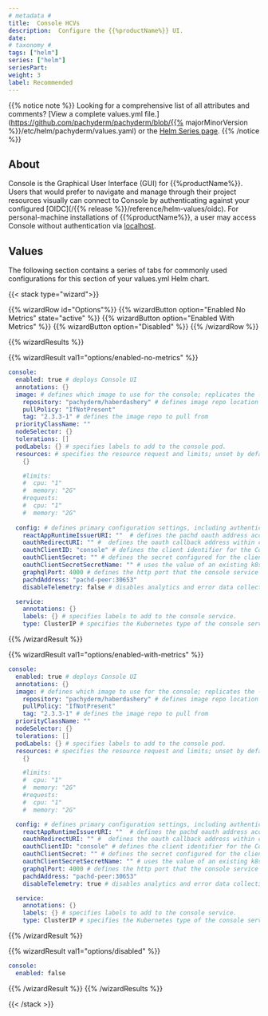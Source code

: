 ```yaml
---
# metadata # 
title:  Console HCVs
description:  Configure the {{%productName%}} UI.
date: 
# taxonomy #
tags: ["helm"]
series: ["helm"]
seriesPart:
weight: 3
label: Recommended
--- 
```


{{% notice note %}}
Looking for a comprehensive list of all attributes and comments? [View a complete values.yml file.](https://github.com/pachyderm/pachyderm/blob/{{% majorMinorVersion %}}/etc/helm/pachyderm/values.yaml) or the [Helm Series page](/series/helm).
{{% /notice %}}
## About 

Console is the Graphical User Interface (GUI) for {{%productName%}}. Users that would prefer to navigate and manage through their project resources visually can connect to Console by authenticating against your configured [OIDC](/{{% release %}}/reference/helm-values/oidc). For personal-machine installations of {{%productName%}}, a user may access Console without authentication via [localhost](http://localhost).

## Values 

The following section contains a series of tabs for commonly used configurations for this section of your values.yml Helm chart. 

{{< stack type="wizard">}}

{{% wizardRow id="Options"%}}
{{% wizardButton option="Enabled No Metrics" state="active" %}}
{{% wizardButton option="Enabled With Metrics" %}}
{{% wizardButton option="Disabled"  %}}
{{% /wizardRow %}}

{{% wizardResults %}}

{{% wizardResult val1="options/enabled-no-metrics" %}}

```s
console:
  enabled: true # deploys Console UI
  annotations: {}
  image: # defines which image to use for the console; replicates the --console-image & --registry arguments to pachctl
    repository: "pachyderm/haberdashery" # defines image repo location
    pullPolicy: "IfNotPresent"
    tag: "2.3.3-1" # defines the image repo to pull from
  priorityClassName: ""
  nodeSelector: {}
  tolerations: []
  podLabels: {} # specifies labels to add to the console pod.
  resources: # specifies the resource request and limits; unset by default.
    {}

    #limits:
    #  cpu: "1"
    #  memory: "2G"
    #requests:
    #  cpu: "1"
    #  memory: "2G"
    
  config: # defines primary configuration settings, including authentication.
    reactAppRuntimeIssuerURI: ""  # defines the pachd oauth address accessible to outside clients.
    oauthRedirectURI: "" #  defines the oauth callback address within console that the pachd oauth service would redirect to.
    oauthClientID: "console" # defines the client identifier for the Console with pachd
    oauthClientSecret: "" # defines the secret configured for the client with pachd; if blank, autogenerated.
    oauthClientSecretSecretName: "" # uses the value of an existing k8s secret by pulling from the `OAUTH_CLIENT_SECRET` key.
    graphqlPort: 4000 # defines the http port that the console service will be accessible on.
    pachdAddress: "pachd-peer:30653"
    disableTelemetry: false # disables analytics and error data collection

  service:
    annotations: {}
    labels: {} # specifies labels to add to the console service.
    type: ClusterIP # specifies the Kubernetes type of the console service; default is `ClusterIP`.
```
{{% /wizardResult %}}

{{% wizardResult val1="options/enabled-with-metrics" %}}

```s
console: 
  enabled: true # deploys Console UI
  annotations: {}
  image: # defines which image to use for the console; replicates the --console-image & --registry arguments to pachctl
    repository: "pachyderm/haberdashery" # defines image repo location
    pullPolicy: "IfNotPresent"
    tag: "2.3.3-1" # defines the image repo to pull from
  priorityClassName: ""
  nodeSelector: {}
  tolerations: []
  podLabels: {} # specifies labels to add to the console pod.
  resources: # specifies the resource request and limits; unset by default.
    {}

    #limits:
    #  cpu: "1"
    #  memory: "2G"
    #requests:
    #  cpu: "1"
    #  memory: "2G"

  config: # defines primary configuration settings, including authentication.
    reactAppRuntimeIssuerURI: ""  # defines the pachd oauth address accessible to outside clients.
    oauthRedirectURI: "" #  defines the oauth callback address within console that the pachd oauth service would redirect to.
    oauthClientID: "console" # defines the client identifier for the Console with pachd
    oauthClientSecret: "" # defines the secret configured for the client with pachd; if blank, autogenerated.
    oauthClientSecretSecretName: "" # uses the value of an existing k8s secret by pulling from the `OAUTH_CLIENT_SECRET` key.
    graphqlPort: 4000 # defines the http port that the console service will be accessible on.
    pachdAddress: "pachd-peer:30653"
    disableTelemetry: true # disables analytics and error data collection

  service:
    annotations: {}
    labels: {} # specifies labels to add to the console service.
    type: ClusterIP # specifies the Kubernetes type of the console service; default is `ClusterIP`.
```
{{% /wizardResult %}}

{{% wizardResult val1="options/disabled" %}}

```s
console:
  enabled: false

```
{{% /wizardResult %}}
{{% /wizardResults %}}

{{< /stack >}}

